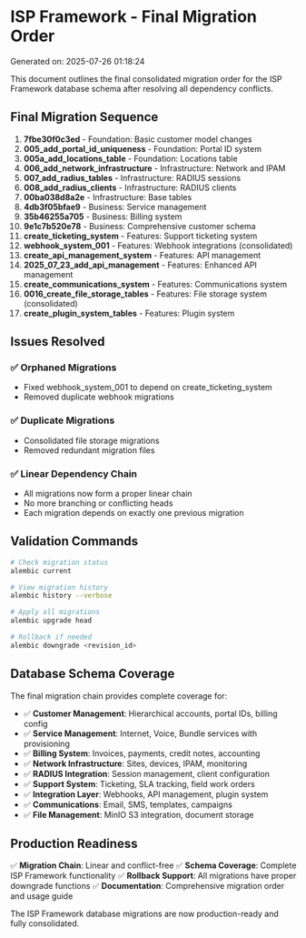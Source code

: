 # ISP Framework - Final Migration Order

Generated on: 2025-07-26 01:18:24

This document outlines the final consolidated migration order for the ISP Framework database schema after resolving all dependency conflicts.

## Final Migration Sequence

 1. **7fbe30f0c3ed** - Foundation: Basic customer model changes
 2. **005_add_portal_id_uniqueness** - Foundation: Portal ID system
 3. **005a_add_locations_table** - Foundation: Locations table
 4. **006_add_network_infrastructure** - Infrastructure: Network and IPAM
 5. **007_add_radius_tables** - Infrastructure: RADIUS sessions
 6. **008_add_radius_clients** - Infrastructure: RADIUS clients
 7. **00ba038d8a2e** - Infrastructure: Base tables
 8. **4db3f05bfae9** - Business: Service management
 9. **35b46255a705** - Business: Billing system
10. **9e1c7b520e78** - Business: Comprehensive customer schema
11. **create_ticketing_system** - Features: Support ticketing system
12. **webhook_system_001** - Features: Webhook integrations (consolidated)
13. **create_api_management_system** - Features: API management
14. **2025_07_23_add_api_management** - Features: Enhanced API management
15. **create_communications_system** - Features: Communications system
16. **0016_create_file_storage_tables** - Features: File storage system (consolidated)
17. **create_plugin_system_tables** - Features: Plugin system

## Issues Resolved

### ✅ Orphaned Migrations
- Fixed webhook_system_001 to depend on create_ticketing_system
- Removed duplicate webhook migrations

### ✅ Duplicate Migrations
- Consolidated file storage migrations
- Removed redundant migration files

### ✅ Linear Dependency Chain
- All migrations now form a proper linear chain
- No more branching or conflicting heads
- Each migration depends on exactly one previous migration

## Validation Commands

```bash
# Check migration status
alembic current

# View migration history
alembic history --verbose

# Apply all migrations
alembic upgrade head

# Rollback if needed
alembic downgrade <revision_id>
```

## Database Schema Coverage

The final migration chain provides complete coverage for:

- ✅ **Customer Management**: Hierarchical accounts, portal IDs, billing config
- ✅ **Service Management**: Internet, Voice, Bundle services with provisioning
- ✅ **Billing System**: Invoices, payments, credit notes, accounting
- ✅ **Network Infrastructure**: Sites, devices, IPAM, monitoring
- ✅ **RADIUS Integration**: Session management, client configuration
- ✅ **Support System**: Ticketing, SLA tracking, field work orders
- ✅ **Integration Layer**: Webhooks, API management, plugin system
- ✅ **Communications**: Email, SMS, templates, campaigns
- ✅ **File Management**: MinIO S3 integration, document storage

## Production Readiness

✅ **Migration Chain**: Linear and conflict-free
✅ **Schema Coverage**: Complete ISP Framework functionality
✅ **Rollback Support**: All migrations have proper downgrade functions
✅ **Documentation**: Comprehensive migration order and usage guide

The ISP Framework database migrations are now production-ready and fully consolidated.
